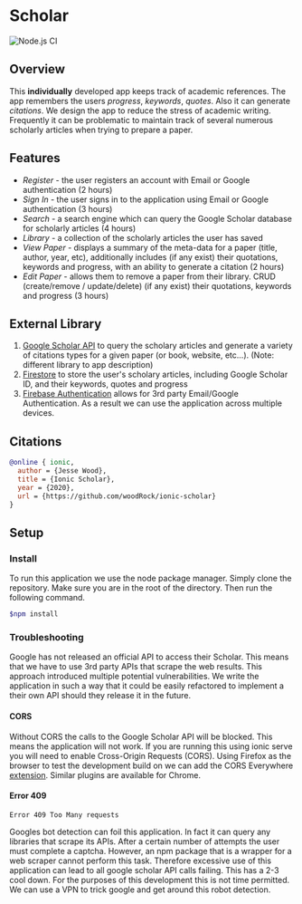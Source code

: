 # Scholar
![Node.js CI](https://github.com/woodRock/ionic-scholar/workflows/Node.js%20CI/badge.svg)

## Overview

This **individually** developed app keeps track of academic references. The app remembers the users _progress_, _keywords_, _quotes_. Also it can generate _citations_. We design the app to reduce the stress of academic writing. Frequently it can be problematic to maintain track of several numerous scholarly articles when trying to prepare a paper.

## Features

- _Register_ - the user registers an account with Email or Google authentication (2 hours)
- _Sign In_ - the user signs in to the application using Email or Google authentication (3 hours)
- _Search_ - a search engine which can query the Google Scholar database for scholarly articles (4 hours)
- _Library_ - a collection of the scholarly articles the user has saved
- _View Paper_ - displays a summary of the meta-data for a paper (title, author, year, etc), additionally includes (if any exist) their quotations, keywords and progress, with an ability to generate a citation (2 hours)
- _Edit Paper_ - allows them to remove a paper from their library. CRUD (create/remove / update/delete) (if any exist) their quotations, keywords and progress (3 hours)

## External Library

1. [Google Scholar API](https://www.npmjs.com/package/scholarly) to query the scholary articles and generate a variety of citations types for a given paper (or book, website, etc...). (Note: different library to app description)
2. [Firestore](https://firebase.google.com/docs/firestore) to store the user's scholary articles, including Google Scholar ID, and their keywords, quotes and progress
3. [Firebase Authentication](https://firebase.google.com/docs/auth) allows for 3rd party Email/Google Authentication. As a result we can use the application across multiple devices.

## Citations
```bib
@online { ionic,
  author = {Jesse Wood},
  title = {Ionic Scholar},
  year = {2020},
  url = {https://github.com/woodRock/ionic-scholar}
}
```

## Setup

### Install

To run this application we use the node package manager. Simply clone the repository. Make sure you are in the root of the directory. Then run the following command.

```bash
$npm install
```

### Troubleshooting

Google has not released an official API to access their Scholar. This means that we have to use 3rd party APIs that scrape the web results. This approach introduced multiple potential vulnerabilities. We write the application in such a way that it could be easily refactored to implement a their own API should they release it in the future.

#### CORS

Without CORS the calls to the Google Scholar API will be blocked. This means the application will not work. If you are running this using ionic serve you will need to enable Cross-Origin Requests (CORS). Using Firefox as the browser to test the development build on we can add the CORS Everywhere [extension](https://addons.mozilla.org/en-US/firefox/addon/cors-everywhere/). Similar plugins are available for Chrome.

#### Error 409

```
Error 409 Too Many requests
```

Googles bot detection can foil this application. In fact it can query any libraries that scrape its APIs. After a certain number of attempts the user must complete a captcha. However, an npm package that is a wrapper for a web scraper cannot perform this task. Therefore excessive use of this application can lead to all google scholar API calls failing. This has a 2-3 cool down. For the purposes of this development this is not time permitted. We can use a VPN to trick google and get around this robot detection.

